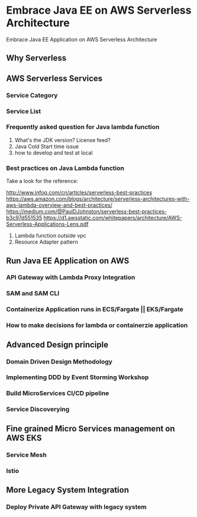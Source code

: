 # Embrace Java EE on AWS Serverless Architecture
Embrace Java EE Application on AWS Serverless Architecture

## Why Serverless

## AWS Serverless Services
### Service Category
### Service List
### Frequently asked question for Java lambda function
1. What's the JDK version? License feed?
2. Java Cold Start time issue
3. how to develop and test at local
### Best practices on Java Lambda function

Take a look for the reference: 

http://www.infoq.com/cn/articles/serverless-best-practices
https://aws.amazon.com/blogs/architecture/serverless-architectures-with-aws-lambda-overview-and-best-practices/
https://medium.com/@PaulDJohnston/serverless-best-practices-b3c97d551535
https://d1.awsstatic.com/whitepapers/architecture/AWS-Serverless-Applications-Lens.pdf

1. Lambda function outside vpc
2. Resource Adapter pattern 

## Run Java EE Application on AWS
### API Gateway with Lambda Proxy Integration
### SAM and SAM CLI
### Containerize Application runs in ECS/Fargate || EKS/Fargate
### How to make decisions for lambda or containerzie application

## Advanced Design principle
### Domain Driven Design Methodology
### Implementing DDD by Event Storming Workshop
### Build MicroServices CI/CD pipeline
### Service Discoverying

## Fine grained Micro Services management on AWS EKS
### Service Mesh
### Istio

## More Legacy System Integration
### Deploy Private API Gateway with legacy system
